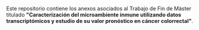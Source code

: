 Este repositorio contiene los anexos asociados al Trabajo de Fin de Máster titulado **"Caracterización del microambiente inmune utilizando datos transcriptómicos y estudio de su valor pronóstico en cáncer colorrectal"**.
